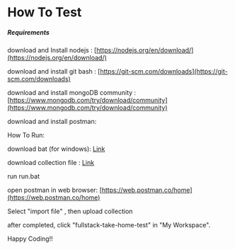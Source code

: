 # How To Test

##### Requirements 

download and Install nodejs : [https://nodejs.org/en/download/](https://nodejs.org/en/download/)

download and install git bash : [https://git-scm.com/downloads](https://git-scm.com/downloads)

download and install mongoDB community  : [https://www.mongodb.com/try/download/community](https://www.mongodb.com/try/download/community)

download and install postman: 



How To Run:

download bat (for windows): [Link](https://drive.google.com/file/d/17F8dqb121fDAxqR2FB5qSzc-uFzCcOXG/view?usp=sharing)

download collection file : [Link](https://drive.google.com/file/d/1zBbBG0nffr0y5vtna-qIjQ7Y9AyTnq38/view?usp=sharing)

run run.bat

open postman in web browser: [https://web.postman.co/home](https://web.postman.co/home)

Select "import file" , then upload collection

after completed, click "fullstack-take-home-test" in "My Workspace".

Happy Coding!!



